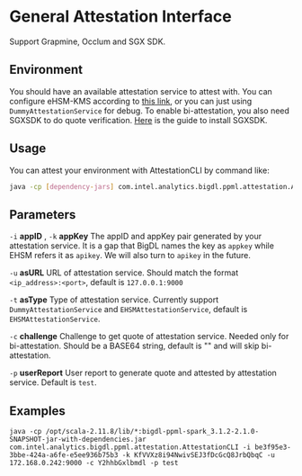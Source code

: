 # General Attestation Interface

Support Grapmine, Occlum and SGX SDK.

## Environment
You should have an available attestation service to attest with. You can configure eHSM-KMS according to [this link](https://github.com/intel-analytics/BigDL/tree/main/ppml/services/pccs-ehsm/kubernetes), or you can just using `DummyAttestationService` for debug. 
To enable bi-attestation, you also need SGXSDK to do quote verification. [Here](https://github.com/intel/linux-sgx#install-the-intelr-sgx-sdk) is the guide to install SGXSDK.

## Usage
You can attest your environment with AttestationCLI by command like:
```bash
java -cp [dependency-jars] com.intel.analytics.bigdl.ppml.attestation.AttestationCLI -i <appID> -k <appKey> -u <asURL> -t <asType> -c <challenge> -p <userReport> 
```

## Parameters
`-i` **appID** , `-k` **appKey** The appID and appKey pair generated by your attestation service. It is a gap that BigDL names the key as `appkey` while EHSM refers it as `apikey`. We will also turn to `apikey` in the future.

`-u` **asURL** URL of attestation service. Should match the format `<ip_address>:<port>`, default is `127.0.0.1:9000`

`-t` **asType** Type of attestation service. Currently support `DummyAttestationService` and `EHSMAttestationService`, default is `EHSMAttestationService`.

`-c` **challenge** Challenge to get quote of attestation service. Needed only for bi-attestation. Should be a BASE64 string, default is "" and will skip bi-attestation.

`-p` **userReport** User report to generate quote and attested by attestation service. Default is `test`.

## Examples

```
java -cp /opt/scala-2.11.8/lib/*:bigdl-ppml-spark_3.1.2-2.1.0-SNAPSHOT-jar-with-dependencies.jar com.intel.analytics.bigdl.ppml.attestation.AttestationCLI -i be3f95e3-3bbe-424a-a6fe-e5ee936b75b3 -k KfVVXz8i94NwivSEJ3fDcGcQ8JrbQbqC -u 172.168.0.242:9000 -c Y2hhbGxlbmdl -p test
```